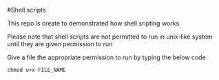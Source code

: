 #Shell scripts

This repo is create to demonstrated how shell sripting works

Please note that shell scripts are not permitted to run in unix-like system until they are given permission to run

Give a file the appropriate permission to run by typing the below code

```
chmod u+x FILE_NAME
```


